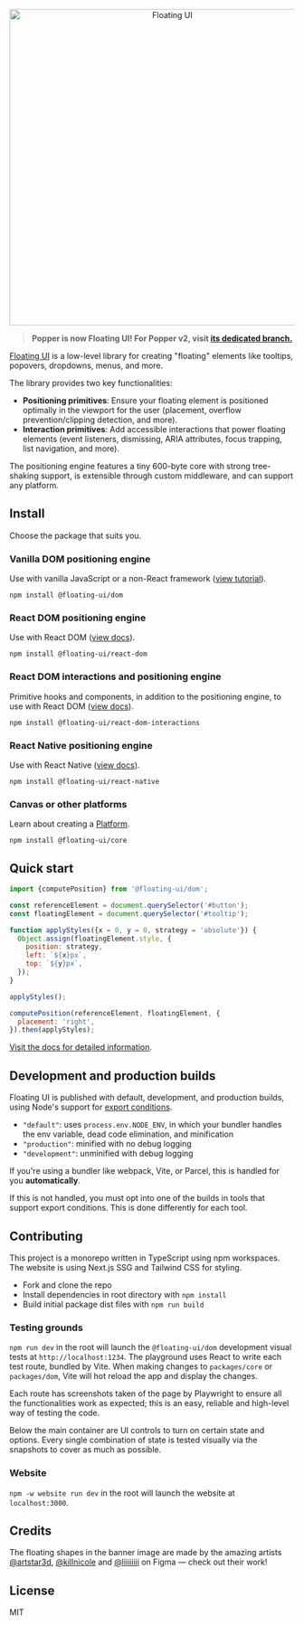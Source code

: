 <p align="center">
  <img height="560" src="https://github.com/floating-ui/floating-ui/blob/master/website/assets/floating-ui-banner.png" alt="Floating UI">
<p>

> **Popper is now Floating UI! For Popper v2, visit
> [its dedicated branch.](https://github.com/floating-ui/floating-ui/tree/v2.x)**

[Floating UI](https://floating-ui.com) is a low-level library for creating
"floating" elements like tooltips, popovers, dropdowns, menus, and more.

The library provides two key functionalities:

- **Positioning primitives**: Ensure your floating element is positioned
  optimally in the viewport for the user (placement, overflow
  prevention/clipping detection, and more).
- **Interaction primitives**: Add accessible interactions that power floating
  elements (event listeners, dismissing, ARIA attributes, focus trapping, list
  navigation, and more).

The positioning engine features a tiny 600-byte core with strong tree-shaking
support, is extensible through custom middleware, and can support any platform.

## Install

Choose the package that suits you.

### Vanilla DOM positioning engine

Use with vanilla JavaScript or a non-React framework
([view tutorial](https://floating-ui.com/docs/tutorial)).

```shell
npm install @floating-ui/dom
```

### React DOM positioning engine

Use with React DOM ([view docs](https://floating-ui.com/docs/react-dom)).

```shell
npm install @floating-ui/react-dom
```

### React DOM interactions and positioning engine

Primitive hooks and components, in addition to the positioning engine, to use
with React DOM
([view docs](https://floating-ui.com/docs/react-dom-interactions)).

```shell
npm install @floating-ui/react-dom-interactions
```

### React Native positioning engine

Use with React Native ([view docs](https://floating-ui.com/docs/react-native)).

```shell
npm install @floating-ui/react-native
```

### Canvas or other platforms

Learn about creating a [Platform](https://floating-ui.com/docs/platform).

```shell
npm install @floating-ui/core
```

## Quick start

```js
import {computePosition} from '@floating-ui/dom';

const referenceElement = document.querySelector('#button');
const floatingElement = document.querySelector('#tooltip');

function applyStyles({x = 0, y = 0, strategy = 'absolute'}) {
  Object.assign(floatingElement.style, {
    position: strategy,
    left: `${x}px`,
    top: `${y}px`,
  });
}

applyStyles();

computePosition(referenceElement, floatingElement, {
  placement: 'right',
}).then(applyStyles);
```

[Visit the docs for detailed information](https://floating-ui.com/docs/computePosition).

## Development and production builds

Floating UI is published with default, development, and production builds, using
Node's support for
[export conditions](https://nodejs.org/api/packages.html#packages_conditional_exports).

- `"default"`: uses `process.env.NODE_ENV`, in which your bundler handles the
  env variable, dead code elimination, and minification
- `"production"`: minified with no debug logging
- `"development"`: unminified with debug logging

If you're using a bundler like webpack, Vite, or Parcel, this is handled for you
**automatically**.

If this is not handled, you must opt into one of the builds in tools that
support export conditions. This is done differently for each tool.

## Contributing

This project is a monorepo written in TypeScript using npm workspaces. The
website is using Next.js SSG and Tailwind CSS for styling.

- Fork and clone the repo
- Install dependencies in root directory with `npm install`
- Build initial package dist files with `npm run build`

### Testing grounds

`npm run dev` in the root will launch the `@floating-ui/dom` development visual
tests at `http://localhost:1234`. The playground uses React to write each test
route, bundled by Vite. When making changes to `packages/core` or
`packages/dom`, Vite will hot reload the app and display the changes.

Each route has screenshots taken of the page by Playwright to ensure all the
functionalities work as expected; this is an easy, reliable and high-level way
of testing the code.

Below the main container are UI controls to turn on certain state and options.
Every single combination of state is tested visually via the snapshots to cover
as much as possible.

### Website

`npm -w website run dev` in the root will launch the website at
`localhost:3000`.

## Credits

The floating shapes in the banner image are made by the amazing artists
[@artstar3d](https://figma.com/@artstar3d),
[@killnicole](https://figma.com/@killnicole) and
[@liiiiiiii](https://www.figma.com/@liiiiiii) on Figma — check out their work!

## License

MIT
